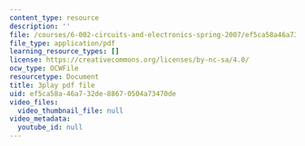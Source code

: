 ```yaml
---
content_type: resource
description: ''
file: /courses/6-002-circuits-and-electronics-spring-2007/ef5ca58a46a732de88670504a73470de_4TCnYYpZxEc.pdf
file_type: application/pdf
learning_resource_types: []
license: https://creativecommons.org/licenses/by-nc-sa/4.0/
ocw_type: OCWFile
resourcetype: Document
title: 3play pdf file
uid: ef5ca58a-46a7-32de-8867-0504a73470de
video_files:
  video_thumbnail_file: null
video_metadata:
  youtube_id: null
---
```

